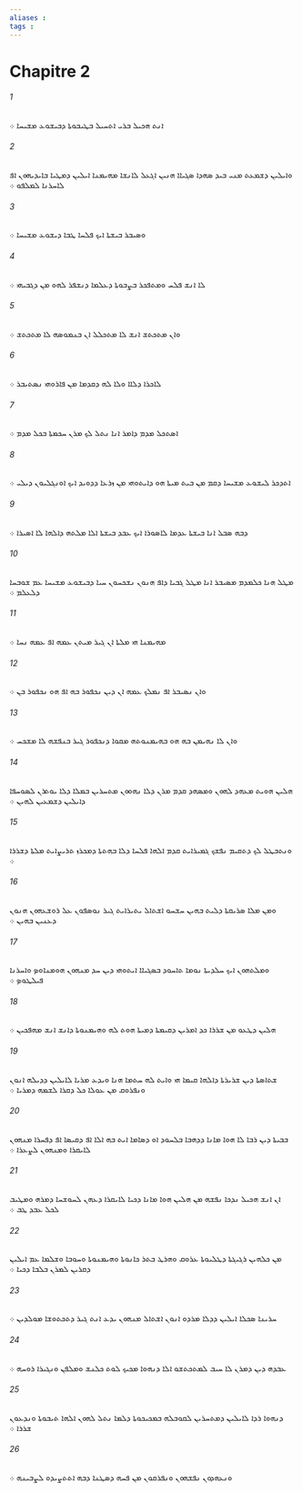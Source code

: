 ```yaml
---
aliases : 
tags : 
---
```


# Chapitre 2

###### 1
ܐܢܬ ܗܟܝܠ ܒܪܝ ܐܬܚܝܠ ܒܛܝܒܘܬܐ ܕܒܝܫܘܥ ܡܫܝܚܐ ܀
###### 2
ܘܐܝܠܝܢ ܕܫܡܥܬ ܡܢܝ ܒܝܕ ܤܗܕܐ ܤܓܝܐܐ ܗܢܝܢ ܐܓܥܠ ܠܐܢܫܐ ܡܗܝܡܢܐ ܐܝܠܝܢ ܕܡܛܝܐ ܒܐܝܕܝܗܘܢ ܐܦ ܠܐܚܪܢܐ ܠܡܠܦܘ ܀
###### 3
ܘܤܝܒܪ ܒܝܫܬܐ ܐܝܟ ܦܠܚܐ ܛܒܐ ܕܝܫܘܥ ܡܫܝܚܐ ܀
###### 4
ܠܐ ܐܢܫ ܦܠܚ ܘܡܬܦܟܪ ܒܨܒܘܬܐ ܕܥܠܡܐ ܕܢܫܦܪ ܠܗܘ ܡܢ ܕܓܒܝܗܝ ܀
###### 5
ܘܐܢ ܡܬܟܬܫ ܐܢܫ ܠܐ ܡܬܟܠܠ ܐܢ ܒܢܡܘܤܗ ܠܐ ܡܬܟܬܫ ܀
###### 6
ܠܐܟܪܐ ܕܠܐܐ ܘܠܐ ܠܗ ܕܩܕܡܐ ܡܢ ܦܐܪܘܗܝ ܢܤܬܝܒܪ ܀
###### 7
ܐܤܬܟܠ ܡܕܡ ܕܐܡܪ ܐܢܐ ܢܬܠ ܠܟ ܡܪܢ ܚܟܡܬܐ ܒܟܠ ܡܕܡ ܀
###### 8
ܐܬܕܟܪ ܠܝܫܘܥ ܡܫܝܚܐ ܕܩܡ ܡܢ ܒܝܬ ܡܝܬܐ ܗܘ ܕܐܝܬܘܗܝ ܡܢ ܙܪܥܐ ܕܕܘܝܕ ܐܝܟ ܐܘܢܓܠܝܘܢ ܕܝܠܝ ܀
###### 9
ܕܒܗ ܤܒܠ ܐܢܐ ܒܝܫܬܐ ܥܕܡܐ ܠܐܤܘܪܐ ܐܝܟ ܥܒܕ ܒܝܫܬܐ ܐܠܐ ܡܠܬܗ ܕܐܠܗܐ ܠܐ ܐܤܝܪܐ ܀
###### 10
ܡܛܠ ܗܢܐ ܟܠܡܕܡ ܡܤܝܒܪ ܐܢܐ ܡܛܠ ܓܒܝܐ ܕܐܦ ܗܢܘܢ ܢܫܟܚܘܢ ܚܝܐ ܕܒܝܫܘܥ ܡܫܝܚܐ ܥܡ ܫܘܒܚܐ ܕܠܥܠܡ ܀
###### 11
ܡܗܝܡܢܐ ܗܝ ܡܠܬܐ ܐܢ ܓܝܪ ܡܝܬܢ ܥܡܗ ܐܦ ܥܡܗ ܢܚܐ ܀
###### 12
ܘܐܢ ܢܤܝܒܪ ܐܦ ܢܡܠܟ ܥܡܗ ܐܢ ܕܝܢ ܢܟܦܘܪ ܒܗ ܐܦ ܗܘ ܢܟܦܘܪ ܒܢ ܀
###### 13
ܘܐܢ ܠܐ ܢܗܝܡܢ ܒܗ ܗܘ ܒܗܝܡܢܘܬܗ ܡܩܘܐ ܕܢܟܦܘܪ ܓܝܪ ܒܢܦܫܗ ܠܐ ܡܫܟܚ ܀
###### 14
ܗܠܝܢ ܗܘܝܬ ܡܥܗܕ ܠܗܘܢ ܘܡܤܗܕ ܩܕܡ ܡܪܢ ܕܠܐ ܢܗܘܘܢ ܡܬܚܪܝܢ ܒܡܠܐ ܕܠܐ ܝܘܬܪܢ ܠܤܘܚܦܐ ܕܐܝܠܝܢ ܕܫܡܥܝܢ ܠܗܝܢ ܀
###### 15
ܘܢܬܒܛܠ ܠܟ ܕܬܩܝܡ ܢܦܫܟ ܓܡܝܪܐܝܬ ܩܕܡ ܐܠܗܐ ܦܠܚܐ ܕܠܐ ܒܗܬܬܐ ܕܡܟܪܙ ܬܪܝܨܐܝܬ ܡܠܬܐ ܕܫܪܪܐ ܀
###### 16
ܘܡܢ ܡܠܐ ܤܪܝܩܬܐ ܕܠܝܬ ܒܗܝܢ ܚܫܚܘ ܐܫܬܐܠ ܝܬܝܪܐܝܬ ܓܝܪ ܢܘܤܦܘܢ ܥܠ ܪܘܫܥܗܘܢ ܗܢܘܢ ܕܥܢܝܢ ܒܗܝܢ ܀
###### 17
ܘܡܠܬܗܘܢ ܐܝܟ ܚܠܕܝܬܐ ܢܘܡܐ ܬܐܚܘܕ ܒܤܓܝܐܐ ܐܝܬܘܗܝ ܕܝܢ ܚܕ ܡܢܗܘܢ ܗܘܡܢܐܘܤ ܘܐܚܪܢܐ ܦܝܠܛܘܤ ܀
###### 18
ܗܠܝܢ ܕܛܥܘ ܡܢ ܫܪܪܐ ܟܕ ܐܡܪܝܢ ܕܩܝܡܬܐ ܕܡܝܬܐ ܗܘܬ ܠܗ ܘܗܝܡܢܘܬܐ ܕܐܢܫ ܐܢܫ ܡܗܦܟܝܢ ܀
###### 19
ܫܬܐܤܬܐ ܕܝܢ ܫܪܝܪܬܐ ܕܐܠܗܐ ܩܝܡܐ ܗܝ ܘܐܝܬ ܠܗ ܚܬܡܐ ܗܢܐ ܘܝܕܥ ܡܪܝܐ ܠܐܝܠܝܢ ܕܕܝܠܗ ܐܢܘܢ ܘܢܦܪܘܩ ܡܢ ܥܘܠܐ ܟܠ ܕܩܪܐ ܠܫܡܗ ܕܡܪܝܐ ܀
###### 20
ܒܒܝܬܐ ܕܝܢ ܪܒܐ ܠܐ ܗܘܐ ܡܐܢܐ ܕܕܗܒܐ ܒܠܚܘܕ ܐܘ ܕܤܐܡܐ ܐܝܬ ܒܗ ܐܠܐ ܐܦ ܕܩܝܤܐ ܐܦ ܕܦܚܪܐ ܡܢܗܘܢ ܠܐܝܩܪܐ ܘܡܢܗܘܢ ܠܨܥܪܐ ܀
###### 21
ܐܢ ܐܢܫ ܗܟܝܠ ܢܕܟܐ ܢܦܫܗ ܡܢ ܗܠܝܢ ܗܘܐ ܡܐܢܐ ܕܟܝܐ ܠܐܝܩܪܐ ܕܥܗܢ ܠܚܘܫܚܐ ܕܡܪܗ ܘܡܛܝܒ ܠܟܠ ܥܒܕ ܛܒ ܀
###### 22
ܡܢ ܟܠܗܝܢ ܪܓܝܓܬܐ ܕܛܠܝܘܬܐ ܥܪܘܩ ܘܗܪܛ ܒܬܪ ܟܐܢܘܬܐ ܘܗܝܡܢܘܬܐ ܘܚܘܒܐ ܘܫܠܡܐ ܥܡ ܐܝܠܝܢ ܕܩܪܝܢ ܠܡܪܢ ܒܠܒܐ ܕܟܝܐ ܀
###### 23
ܚܪܝܢܐ ܤܟܠܐ ܐܝܠܝܢ ܕܕܠܐ ܡܪܕܘ ܐܢܘܢ ܐܫܬܐܠ ܡܢܗܘܢ ܝܕܥ ܐܢܬ ܓܝܪ ܕܬܟܬܘܫܐ ܡܘܠܕܝܢ ܀
###### 24
ܥܒܕܗ ܕܝܢ ܕܡܪܢ ܠܐ ܚܝܒ ܠܡܬܟܬܫܘ ܐܠܐ ܕܢܗܘܐ ܡܟܝܟ ܠܘܬ ܟܠܢܫ ܘܡܠܦܢ ܘܢܓܝܪܐ ܪܘܚܗ ܀
###### 25
ܕܢܗܘܐ ܪܕܐ ܠܐܝܠܝܢ ܕܡܬܚܪܝܢ ܠܩܘܒܠܗ ܒܡܟܝܟܘܬܐ ܕܠܡܐ ܢܬܠ ܠܗܘܢ ܐܠܗܐ ܬܝܒܘܬܐ ܘܢܕܥܘܢ ܫܪܪܐ ܀
###### 26
ܘܢܥܗܕܘܢ ܢܦܫܗܘܢ ܘܢܦܪܩܘܢ ܡܢ ܦܚܗ ܕܤܛܢܐ ܕܒܗ ܐܬܬܨܝܕܘ ܠܨܒܝܢܗ ܀
